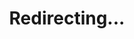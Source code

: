 ---
title: Redirecting...
layout: redirect
sitemap: false
permalink: /results/Bulgaria
redirect_to: /results/BGR/
---